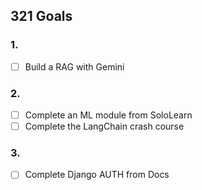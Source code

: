 ## 321 Goals

### 1.
- [ ] Build a RAG with Gemini

### 2.
- [ ] Complete an ML module from SoloLearn
- [ ] Complete the LangChain crash course

### 3.
- [ ] Complete Django AUTH from Docs